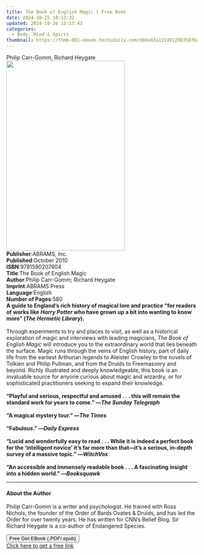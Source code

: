 ```yaml
---
title: The Book of English Magic | Free Book
date: 2024-10-25 18:12:32
updated: 2024-10-26 12:17:43
categories:
  - Body, Mind & Spirit
thumbnail: https://thmb-001-ebook.techidaily.com/d02e83a122491298358fbabdb3e2410b85e01d01c99b0a804f29a12bb17020ce.jpg
---
```

<main id="book-container">
  <div class="flex flex-col">
    <div class="book-brief flex-1 py-6 px-4 sm:p-6 md:py-10 md:px-8">
      <!-- brief-->
      <div class="book-brief-main">Philip Carr-Gomm, Richard Heygate</div>
    </div>
    <div
      class="book-meta-info flex-1 grid gap-4 col-start-1 col-end-3 row-start-1 sm:mb-6 sm:grid-cols-4 lg:gap-6 lg:col-start-2 lg:row-end-6 lg:row-span-6 lg:mb-0"
    >
      <div
        class="book-meta-info-left place-content-center mt-4 p-4 text-sm leading-6 col-start-2 col-span-2 dark:text-slate-400"
      >
        <img
          class="w-full h-500 object-cover rounded-lg sm:h-255 sm:col-span-2 lg:col-span-full"
          src="https://img-001-ebook.techidaily.com/f7adbefe6e42e8004fadb2dec8f4b56a4cb6a391d9a00b8d3669c80efa4f1990.jpg"
          alt=""
          width="312"
          height="500"
        />
      </div>
      <div
        class="book-meta-info-right mt-2 col-start-1 row-start-2 col-span-3 self-center"
      >
        <!-- meta data  -->
        <div class="flex flex-col px-4 md:px-8">
          <div class="flex-1">
            <strong>Publisher</strong>:<span class="px-2">ABRAMS, Inc.</span>
          </div>
          <div class="flex-1">
            <strong>Published</strong>:<span class="px-2">October 2010</span>
          </div>
          <div class="flex-1">
            <strong>ISBN</strong>:<span class="px-2">9781590207604</span>
          </div>
          <div class="flex-1">
            <strong>Title</strong>:<span class="px-2"
              >The Book of English Magic</span
            >
          </div>
          <div class="flex-1">
            <strong>Author</strong>:<span class="px-2"
              >Philip Carr-Gomm; Richard Heygate</span
            >
          </div>
          <div class="flex-1">
            <strong>Imprint</strong>:<span class="px-2">ABRAMS Press</span>
          </div>
          <div class="flex-1">
            <strong>Language</strong>:<span class="px-2">English</span>
          </div>
          <div class="flex-1">
            <strong>Number of Pages</strong>:<span class="px-2">580</span>
          </div>
        </div>
      </div>
    </div>
    <div class="book-description flex-1 py-6 px-4 sm:p-6 md:py-10 md:px-8">
      <div class="book-description-main">
        <div accordion-content="" id="description">
          <b
            >A guide to England’s rich history of magical lore and practice “for
            readers of works like&nbsp;</b
          ><b><i>Harry Potter</i></b
          ><b>&nbsp;who have grown up a bit into wanting to know more” (</b
          ><b><i>The Hermetic Library</i></b
          ><b>).</b><br />
          &nbsp;<br />
          Through experiments to try and places to visit, as well as a
          historical exploration of magic and interviews with leading magicians,
          <i>The Book of English Magic</i> will introduce you to the
          extraordinary world that lies beneath the surface. Magic runs through
          the veins of English history, part of daily life from the earliest
          Arthurian legends to Aleister Crowley to the novels of Tolkien and
          Philip Pullman, and from the Druids to Freemasonry and beyond. Richly
          illustrated and deeply knowledgeable, this book is an invaluable
          source for anyone curious about magic and wizardry, or for
          sophisticated practitioners seeking to expand their knowledge.<br />
          &nbsp;<br /><b
            >“Playful and serious, respectful and amused&nbsp;.&nbsp;.&nbsp;.
            this will remain the standard work for years to come.” —<i
              >The Sunday Telegraph</i
            ></b
          ><br />
          &nbsp;<br /><b>“A magical mystery tour.” —<i>The Times</i></b
          ><br />
          &nbsp;<br /><b>“Fabulous.” —<i>Daily Express</i></b
          ><br />
          &nbsp;<br /><b
            >“Lucid and wonderfully easy to read&nbsp;.&nbsp;.&nbsp;. While it
            is indeed a perfect book for the ‘intelligent novice’ it’s far more
            than that—it’s a serious, in-depth survey of a massive topic.” —<i
              >WitchVox</i
            ></b
          ><br />
          &nbsp;<br /><b
            >“An accessible and immensely readable book&nbsp;.&nbsp;.&nbsp;. A
            fascinating insight into a hidden world.” —<i>Booksquawk</i></b
          >
        </div>
        <div class="accordion-fader"></div>
      </div>
    </div>
    <div class="book-excerpts flex-1 py-6 px-4 sm:p-6 md:py-10 md:px-8">
      <!-- excerpts-->
      <div class="book-excerpts-main">
        <hr />
        <h4 class="placeholder placeholder-heading">
          <span>About the Author</span>
        </h4>
        <p>
          Philip Carr-Gomm is a writer and psychologist. He trained with Ross
          Nichols, the founder of the Order of Bards Ovates &amp; Druids, and
          has led the Order for over twenty years. He has written for CNN’s
          Belief Blog. Sir Richard Heygate is a co-author of Endangered Species.
        </p>
      </div>
    </div>
    <div
      class="book-about-author flex-1 py-6 px-4 sm:p-6 md:py-10 md:px-8"
    ></div>
    <div class="book-free-get flex-1 py-6 px-4 sm:p-6 md:py-10 md:px-8">
      <button
        id="btn-free-get"
        class="bg-blue-500 hover:bg-blue-700 text-white font-bold py-2 px-4 rounded"
      >
        Free Get EBook (.PDF/.epub)
      </button>
      <div id="countdown-display" class="px-2 text-lg mt-2"></div>
      <a
        id="free-link"
        class="hidden bg-blue-500 hover:bg-blue-700 text-white font-bold py-2 px-4 rounded"
        href="https://www.ebooks.com/en-us/book/210646015/the-book-of-english-magic/philip-carr-gomm/"
        target="_blank"
        >Click here to get a free link</a
      >
    </div>
    <script>
      let countdownTime = 0;
      let countdownInterval = null;
      document
        .getElementById('btn-free-get')
        .addEventListener('click', startCountdown);
      function startCountdown() {
        countdownTime = new Date().getTime() + 60000 * 3;
        countdownInterval = setInterval(updateCountdown, 1000);
        document.getElementById('btn-free-get').disabled = true;
        document
          .getElementById('btn-free-get')
          .classList.add('bg-gray-500', 'cursor-not-allowed');
      }
      function updateCountdown() {
        let currentTime = new Date().getTime();
        let timeLeft = countdownTime - currentTime;
        let secondsLeft = Math.floor(timeLeft / 1000);
        document.getElementById('countdown-display').innerHTML =
          `Remaining time: ${secondsLeft} seconds.`;
        if (secondsLeft <= 0) {
          clearInterval(countdownInterval);
          document.getElementById('btn-free-get').classList.add('hidden');
          document.getElementById('free-link').classList.remove('hidden');
          document.getElementById('countdown-display').innerHTML = '';
        }
      }
    </script>
  </div>
</main>
